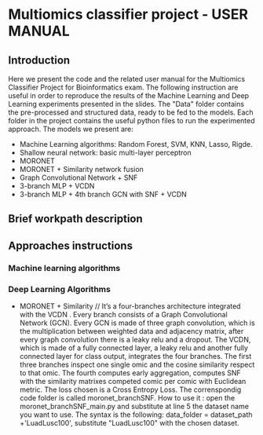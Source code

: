 # Multiomics classifier project - USER MANUAL
## Introduction
Here we present the code and the related user manual for the Multiomics Classifier Project for Bioinformatics exam. The following instruction are useful in order to reproduce the results of the Machine Learning and Deep Learning experiments presented in the slides. The "Data" folder contains the pre-processed and structured data, ready to be fed to the models. Each folder in the project contains the useful python files to run the experimented approach. The models we present are:
* Machine Learning algorithms: Random Forest, SVM, KNN, Lasso, Rigde.
* Shallow neural network: basic multi-layer perceptron
* MORONET
* MORONET + Similarity network fusion
* Graph Convolutional Network + SNF
* 3-branch MLP + VCDN
* 3-branch MLP + 4th branch GCN with SNF + VCDN

## Brief workpath description

## Approaches instructions
### Machine learning algorithms
### Deep Learning Algorithms

* MORONET + Similarity //
  It’s a four-branches architecture integrated with the VCDN . Every branch consists of a Graph Convolutional Network (GCN). Every GCN is made of three graph   convolution, which is the multiplication between weighted data and adjacency matrix, after every graph convolution there is a leaky relu and a dropout. The VCDN, which is made of a fully connected layer, a leaky relu and another fully connected layer for class output, integrates the four branches. The first three branches inspect one single omic and the  cosine similarity respect to that omic. The fourth computes early aggregation, computes SNF with the similarity matrixes competed comic per comic with Euclidean metric. The loss chosen is a Cross Entropy Loss.
  The correnspondig code folder is called moronet_branchSNF. How to use it : open the moronet_branchSNF_main.py and substitute at line 5 the dataset name you want to use. The syntax is the following: data_folder = dataset_path +'LuadLusc100', substitute "LuadLusc100" with the chosen dataset. 
